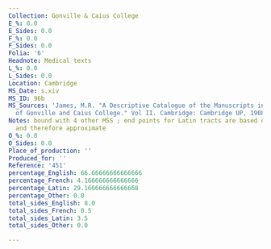 ```yaml
---
Collection: Gonville & Caius College
E_%: 0.0
E_Sides: 0.0
F_%: 0.0
F_Sides: 0.0
Folia: '6'
Headnote: Medical texts
L_%: 0.0
L_Sides: 0.0
Location: Cambridge
MS_Date: s.xiv
MS_ID: 96b
MS_Sources: 'James, M.R. "A Descriptive Catalogue of the Manuscripts in the Library
  of Gonville and Caius College." Vol II. Cambridge: Cambridge UP, 1908.'
Notes: bound with 4 other MSS ; end points for Latin tracts are based on James' entries
  and therefore approximate
O_%: 0.0
O_Sides: 0.0
Place_of_production: ''
Produced_for: ''
Reference: '451'
percentage_English: 66.66666666666666
percentage_French: 4.166666666666666
percentage_Latin: 29.166666666666668
percentage_Other: 0.0
total_sides_English: 8.0
total_sides_French: 0.5
total_sides_Latin: 3.5
total_sides_Other: 0.0

---
```

